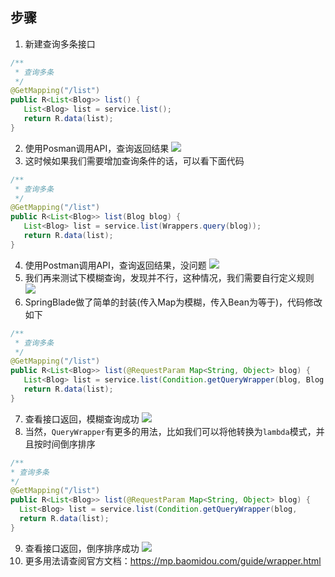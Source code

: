 ## 步骤
1. 新建查询多条接口
~~~java
/**
 * 查询多条
 */
@GetMapping("/list")
public R<List<Blog>> list() {
   List<Blog> list = service.list();
   return R.data(list);
}
~~~
2. 使用Posman调用API，查询返回结果
![](../../images/screenshot_1547200673314.png)
3. 这时候如果我们需要增加查询条件的话，可以看下面代码
~~~java
/**
 * 查询多条
 */
@GetMapping("/list")
public R<List<Blog>> list(Blog blog) {
   List<Blog> list = service.list(Wrappers.query(blog));
   return R.data(list);
}
~~~
4. 使用Postman调用API，查询返回结果，没问题
![](../../images/screenshot_1547201748709.png)
5. 我们再来测试下模糊查询，发现并不行，这种情况，我们需要自行定义规则
![](../../images/screenshot_1547201779896.png)
6. SpringBlade做了简单的封装(传入Map为模糊，传入Bean为等于)，代码修改如下
~~~java
/**
 * 查询多条
 */
@GetMapping("/list")
public R<List<Blog>> list(@RequestParam Map<String, Object> blog) {
   List<Blog> list = service.list(Condition.getQueryWrapper(blog, Blog.class));
   return R.data(list);
}
~~~
7. 查看接口返回，模糊查询成功
![](../../images/screenshot_1547202095411.png)
8. 当然，`QueryWrapper`有更多的用法，比如我们可以将他转换为`lambda`模式，并且按时间倒序排序
 ~~~java
/**
 * 查询多条
 */
@GetMapping("/list")
public R<List<Blog>> list(@RequestParam Map<String, Object> blog) {
   List<Blog> list = service.list(Condition.getQueryWrapper(blog, 				   Blog.class).lambda().orderByDesc(Blog::getBlogDate));
   return R.data(list);
}
 ~~~
9. 查看接口返回，倒序排序成功
![](../../images/screenshot_1547202255800.png)
10. 更多用法请查阅官方文档：https://mp.baomidou.com/guide/wrapper.html
